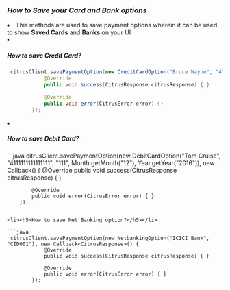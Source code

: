 <h3><i>How to Save your Card and Bank options</i></h3>

<li>This methods are used to save payment options wherein it can be used to show <b>Saved Cards</b> and <b>Banks</b> on your UI</li>

<li><h5>How to save Credit Card?</h5></li>

```java
 citrusClient.savePaymentOption(new CreditCardOption("Bruce Wayne", "4111111111111111", "123", Month.getMonth("12"), Year.getYear("2016")), new Callback<CitrusResponse>() {
            @Override
            public void success(CitrusResponse citrusResponse) { }

            @Override
            public void error(CitrusError error) {}
        });
  ```      
        
<li><h5>How to save Debit Card?</h5></li>
```java
 citrusClient.savePaymentOption(new DebitCardOption("Tom Cruise", "4111111111111111", "111", Month.getMonth("12"), Year.getYear("2016")), new Callback<CitrusResponse>() {
            @Override
            public void success(CitrusResponse citrusResponse) { }

            @Override
            public void error(CitrusError error) { }
        });
```

<li><h5>How to save Net Banking option?</h5></li>

```java
 citrusClient.savePaymentOption(new NetbankingOption("ICICI Bank", "CID001"), new Callback<CitrusResponse>() {
            @Override
            public void success(CitrusResponse citrusResponse) { }

            @Override
            public void error(CitrusError error) { }
        });
```

